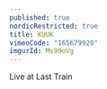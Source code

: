 ```yaml
---
published: true
nordicRestricted: true
title: KUUK
vimeoCode: "165679920"
imgurId: Ms99oVg
---
```

Live at Last Train